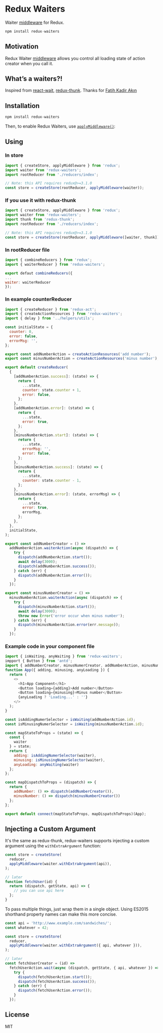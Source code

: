 # Redux Waiters

Waiter [middleware](https://redux.js.org/advanced/middleware) for Redux.

```js
npm install redux-waiters
```

## Motivation

Redux Waiter [middleware](https://redux.js.org/advanced/middleware) allows you
control all loading state of action creator when you call it.

## What’s a waiters?!

Inspired from [react-wait](https://classic.yarnpkg.com/en/package/react-wait),
[redux-thunk](https://classic.yarnpkg.com/en/package/redux-thunk). Thanks for
[Fatih Kadir Akın](https://github.com/f)

## Installation

```bash
npm install redux-waiters
```

Then, to enable Redux Waiters, use
[`applyMiddleware()`](https://redux.js.org/api/applymiddleware):

## Using

### In store

```js
import { createStore, applyMiddleware } from 'redux';
import waiter from 'redux-waiters';
import rootReducer from './reducers/index';

// Note: this API requires redux@>=3.1.0
const store = createStore(rootReducer, applyMiddleware(waiter));
```

### If you use it with redux-thunk

```js
import { createStore, applyMiddleware } from 'redux';
import waiter from 'redux-waiters';
import thunk from 'redux-thunk';
import rootReducer from './reducers/index';

// Note: this API requires redux@>=3.1.0
const store = createStore(rootReducer, applyMiddleware([waiter, thunk]));
```

### In rootReducer file

```js
import { combineReducers } from 'redux';
import { waiterReducer } from 'redux-waiters';

export defaut combineReducers({
...
waiter: waiterReducer
});
```

### In example counterReducer

```js
import { createReducer } from 'redux-act';
import { createActionResources } from 'redux-waiters';
import { delay } from '../helpers/utils';

const initialState = {
  counter: 0,
  error: false,
  errorMsg: '',
};

export const addNumberAction = createActionResources('add number');
export const minusNumberAction = createActionResources('minus number');

export default createReducer(
  {
    [addNumberAction.success]: (state) => {
      return {
        ...state,
        counter: state.counter + 1,
        error: false,
      };
    },
    [addNumberAction.error]: (state) => {
      return {
        ...state,
        error: true,
      };
    },
    [minusNumberAction.start]: (state) => {
      return {
        ...state,
        errorMsg: '',
        error: false,
      };
    },
    [minusNumberAction.success]: (state) => {
      return {
        ...state,
        counter: state.counter - 1,
      };
    },
    [minusNumberAction.error]: (state, errorMsg) => {
      return {
        ...state,
        error: true,
        errorMsg,
      };
    },
  },
  initialState,
);

export const addNumberCreator = () =>
  addNumberAction.waiterAction(async (dispatch) => {
    try {
      dispatch(addNumberAction.start());
      await delay(3000);
      dispatch(addNumberAction.success());
    } catch (err) {
      dispatch(addNumberAction.error());
    }
  });

export const minusNumberCreator = () =>
  minusNumberAction.waiterAction(async (dispatch) => {
    try {
      dispatch(minusNumberAction.start());
      await delay(3000);
      throw new Error('error occur when minus number');
    } catch (err) {
      dispatch(minusNumberAction.error(err.message));
    }
  });
```

### Example code in your component file

```js
import { isWaiting, anyWaiting } from 'redux-waiters';
impport { Button } from 'antd';
import { addNumberCreator, minusNumerCreator, addNumberAction, minusNumberAction } from 'reducer/counterReducer';
function App({ adding, minusing, anyLoading }) {
  return (
    <>
      <h1>App Component</h1>
      <Button loading={adding}>Add number</Button>
      <Button loading={minusing}>Minus number</Button>
      {anyLoading ? 'Loading...' : ''}
    </>
  );
}

const isAddingNumerSelector = isWaiting(addNumberAction.id);
const isMinusingNumerSelector = isWaiting(minusNumberAction.id);

const mapStateToProps = (state) => {
  const {
    waiter
  } = state;
  return {
    adding: isAddingNumerSelector(waiter),
    minusing: isMinusingNumerSelector(waiter),
    anyLoading: anyWaiting(waiter)
  };
};

const mapDispatchToProps = (dispatch) => {
  return {
    addNumber: () => dispatch(addNumberCreator()),
    minusNumber: () => dispatch(minusNumberCreator())
  };
};

export default connect(mapStateToProps, mapDispatchToProps)(App);
```

## Injecting a Custom Argument

It's the same as redux-thunk, redux-waiters supports injecting a custom argument
using the `withExtraArgument` function:

```js
const store = createStore(
  reducer,
  applyMiddleware(waiter.withExtraArgument(api)),
);

// later
function fetchUser(id) {
  return (dispatch, getState, api) => {
    // you can use api here
  };
}
```

To pass multiple things, just wrap them in a single object. Using ES2015
shorthand property names can make this more concise.

```js
const api = 'http://www.example.com/sandwiches/';
const whatever = 42;

const store = createStore(
  reducer,
  applyMiddleware(waiter.withExtraArgument({ api, whatever })),
);

// later
const fetchUserCreator = (id) =>
  fetchUserAction.wait(async (dispatch, getState, { api, whatever }) => {
    try {
      dispatch(fetchUserAction.start());
      dispatch(fetchUserAction.success());
    } catch (err) {
      dispatch(fetchUserAction.error());
    }
  });
```

## License

MIT
